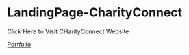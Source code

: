 # LandingPage-CharityConnect

Click Here to Visit CHarityConnect Website

[Portfolio](https://redemption19.github.io/CharityConnect/)
